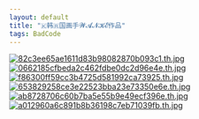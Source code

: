 ```yaml
---
layout: default
title: "🇰韩🇷国画手𝓦𝓐𝓝𝓚𝓔作品"
tags: BadCode
---
```


[![82c3ee65ae1611d83b98082870b093c1.th.jpg](https://image.cltserver.xyz/images/2020/04/30/82c3ee65ae1611d83b98082870b093c1.th.jpg)](https://image.cltserver.xyz/image/ll1r) [![0662185cfbeda2c462fdbe0dc2d96e4e.th.jpg](https://image.cltserver.xyz/images/2020/04/30/0662185cfbeda2c462fdbe0dc2d96e4e.th.jpg)](https://image.cltserver.xyz/image/lgPj) [![f86300ff59cc3b4725d581992ca73925.th.jpg](https://image.cltserver.xyz/images/2020/04/30/f86300ff59cc3b4725d581992ca73925.th.jpg)](https://image.cltserver.xyz/image/lSEz) [![653829258ce3e22523bba23e73350e6e.th.jpg](https://image.cltserver.xyz/images/2020/04/30/653829258ce3e22523bba23e73350e6e.th.jpg)](https://image.cltserver.xyz/image/l2kX) [![ab8728706c60b7ba5e55b9e49ecf396e.th.jpg](https://image.cltserver.xyz/images/2020/04/30/ab8728706c60b7ba5e55b9e49ecf396e.th.jpg)](https://image.cltserver.xyz/image/l7xG) [![a012960a6c891b8b36198c7eb71039fb.th.jpg](https://image.cltserver.xyz/images/2020/04/30/a012960a6c891b8b36198c7eb71039fb.th.jpg)](https://image.cltserver.xyz/image/lun8)
